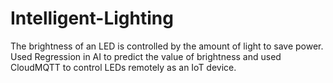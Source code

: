 # Intelligent-Lighting
The brightness of an LED is controlled by the amount of light to save power. Used Regression in AI to predict the value of brightness and used CloudMQTT to control LEDs remotely as an IoT device.
